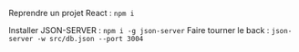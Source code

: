 Reprendre un projet React : `npm i`

Installer JSON-SERVER : `npm i -g json-server`
Faire tourner le back : `json-server -w src/db.json --port 3004`
#